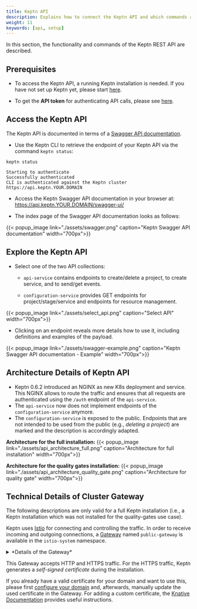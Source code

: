 ```yaml
---
title: Keptn API
description: Explains how to connect the Keptn API and which commands are available.
weight: 11
keywords: [api, setup]
---
```


In this section, the functionality and commands of the Keptn REST API are described.

## Prerequisites

- To access the Keptn API, a running Keptn installation is needed. If you have not set up Keptn yet, please start [here](../../previous-releases/installation/setup-keptn).

- To get the **API token** for authenticating API calls, please see [here](../api_token/#retrieve-api-token).  

## Access the Keptn API

The Keptn API is documented in terms of a [Swagger API documentation](https://swagger.io/).

* Use the Keptn CLI to retrieve the endpoint of your Keptn API via the command `keptn status`:

```console
keptn status
```

```console
Starting to authenticate
Successfully authenticated
CLI is authenticated against the Keptn cluster https://api.keptn.YOUR.DOMAIN
```

* Access the Keptn Swagger API documentation in your browser at: https://api.keptn.YOUR.DOMAIN/swagger-ui/

* The index page of the Swagger API documentation looks as follows:

{{< popup_image
    link="./assets/swagger.png"
    caption="Keptn Swagger API documentation"
    width="700px">}}

## Explore the Keptn API

* Select one of the two API collections: 

    * `api-service` contains endpoints to create/delete a project, to create service, and to send/get events.

    * `configuration-service` provides GET endpoints for project/stage/service and endpoints for resource management.

{{< popup_image
    link="./assets/select_api.png"
    caption="Select API"
    width="700px">}}

* Clicking on an endpoint reveals more details how to use it, including definitions and examples of the payload.

{{< popup_image
    link="./assets/swagger-example.png"
    caption="Keptn Swagger API documentation - Example"
    width="700px">}}

## Architecture Details of Keptn API

- Keptn 0.6.2 introduced an NGINX as new K8s deployment and service. This NGINX allows to route the traffic and ensures that all requests are authenticated using the `/auth` endpoint of the `api-service`.
- The `api-service` now does not implement endpoints of the `configuration-service` anymore.
- The `configuration-service` is exposed to the public. Endpoints that are not intended to be used from the public (e.g., *deleting a project*) are marked and the description is accordingly adapted.

**Architecture for the full installation:**
{{< popup_image
    link="./assets/api_architecture_full.png"
    caption="Architecture for full installation"
    width="700px">}}

**Architecture for the quality gates installation:**
{{< popup_image
    link="./assets/api_architecture_quality_gate.png"
    caption="Architecture for quality gate"
    width="700px">}}

## Technical Details of Cluster Gateway

The following descriptions are only valid for a full Keptn installation 
(i.e., a Keptn installation which was not installed for the quality-gates use case).

Keptn uses [Istio](https://istio.io/) for connecting and controlling the traffic.
In order to receive incoming and outgoing connections,
a [Gateway](https://istio.io/docs/reference/config/networking/gateway/) named `public-gateway` is available in the `istio-system` namespace.

<details><summary>*Details of the Gateway*</summary>
    <p>

    apiVersion: networking.istio.io/v1alpha3
    kind: Gateway
    metadata:
    name: public-gateway
    namespace: istio-system
    spec:
    selector:
        istio: ingressgateway
    servers:
    - port:
        name: http
        number: 80
        protocol: HTTP
        hosts:
        - '*'    
    - hosts:
        - '*'
        port:
        name: https
        number: 443
        protocol: HTTPS
        tls:
        mode: SIMPLE
        privateKey: /etc/istio/ingressgateway-certs/tls.key
        serverCertificate: /etc/istio/ingressgateway-certs/tls.crt

</p>
</details>

This Gateway accepts HTTP and HTTPS traffic. 
For the HTTPS traffic, Keptn generates a *self-signed certificate* during the installation.

If you already have a valid certificate for your domain and want to use this, please 
first [configure your domain](../cli/#keptn-configure-domain) and,
afterwards, manually update the used certificate in the Gateway.
For adding a custom certificate, the [Knative Documentation](https://knative.dev/docs/serving/using-a-tls-cert/)
provides useful instructions.

